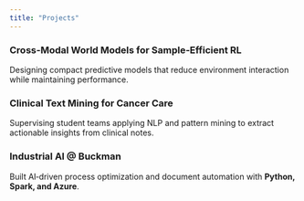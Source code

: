 ```yaml
---
title: "Projects"
---
```


### Cross‑Modal World Models for Sample‑Efficient RL
Designing compact predictive models that reduce environment interaction while maintaining performance.

### Clinical Text Mining for Cancer Care
Supervising student teams applying NLP and pattern mining to extract actionable insights from clinical notes.

### Industrial AI @ Buckman
Built AI‑driven process optimization and document automation with **Python, Spark, and Azure**.
